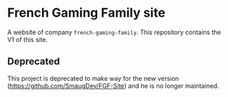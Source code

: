 # French Gaming Family site
A website of company `french-gaming-family`. This repository contains the V1 of this site.

## Deprecated
This project is deprecated to make way for the new version (https://github.com/SmaugDev/FGF-Site) and he is no longer maintained.
